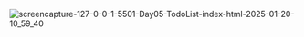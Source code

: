 
![screencapture-127-0-0-1-5501-Day05-TodoList-index-html-2025-01-20-10_59_40](https://github.com/user-attachments/assets/fdde545c-b58c-48a0-bf45-91a71fa9edb6)
